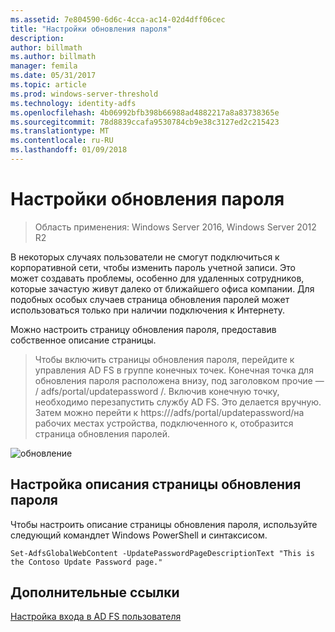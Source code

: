 ```yaml
---
ms.assetid: 7e804590-6d6c-4cca-ac14-02d4dff06cec
title: "Настройки обновления пароля"
description: 
author: billmath
ms.author: billmath
manager: femila
ms.date: 05/31/2017
ms.topic: article
ms.prod: windows-server-threshold
ms.technology: identity-adfs
ms.openlocfilehash: 4b06992bfb398b66988ad4882217a8a83738365e
ms.sourcegitcommit: 78d8839ccafa9530784cb9e38c3127ed2c215423
ms.translationtype: MT
ms.contentlocale: ru-RU
ms.lasthandoff: 01/09/2018
---
```

# <a name="update-password-customization"></a>Настройки обновления пароля 

>Область применения: Windows Server 2016, Windows Server 2012 R2

В некоторых случаях пользователи не смогут подключиться к корпоративной сети, чтобы изменить пароль учетной записи. Это может создавать проблемы, особенно для удаленных сотрудников, которые зачастую живут далеко от ближайшего офиса компании. Для подобных особых случаев страница обновления паролей может использоваться только при наличии подключения к Интернету.  
  
Можно настроить страницу обновления пароля, предоставив собственное описание страницы.  
  
> Чтобы включить страницы обновления пароля, перейдите к управления AD FS в группе конечных точек. Конечная точка для обновления пароля расположена внизу, под заголовком прочие — / adfs/portal/updatepassword /. Включив конечную точку, необходимо перезапустить службу AD FS. Это делается вручную. Затем можно перейти к https://<fqdn>/adfs/portal/updatepassword/на рабочих местах устройства, подключенного к, отобразится страница обновления паролей.  
  
![обновление](media/AD-FS-user-sign-in-customization/ADFS_Blue_Custom5.png)  
  
## <a name="customize-the-update-password-page-description"></a>Настройка описания страницы обновления пароля  
Чтобы настроить описание страницы обновления пароля, используйте следующий командлет Windows PowerShell и синтаксисом.  
  

    Set-AdfsGlobalWebContent -UpdatePasswordPageDescriptionText "This is the Contoso Update Password page."  

## <a name="additional-references"></a>Дополнительные ссылки 
[Настройка входа в AD FS пользователя](AD-FS-user-sign-in-customization.md)  
